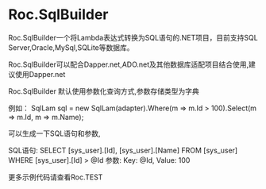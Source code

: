 # Roc.SqlBuilder
  Roc.SqlBuilder一个将Lambda表达式转换为SQL语句的.NET项目，目前支持SQL Server,Oracle,MySql,SQLite等数据库。
  
  Roc.SqlBuilder可以配合Dapper.net,ADO.net及其他数据库适配项目结合使用,建议使用Dapper.net
  
  Roc.SqlBuilder 默认使用参数化查询方式,参数存储类型为字典

例如：
SqlLam<Users> sql = new SqlLam<Users>(adapter).Where(m => m.Id > 100).Select(m => m.Id, m => m.Name);

可以生成一下SQL语句和参数,

SQL语句: SELECT [sys_user].[Id], [sys_user].[Name] FROM [sys_user]  WHERE [sys_user].[Id] > @Id 
参数: Key: @Id, Value: 100

更多示例代码请查看Roc.TEST
